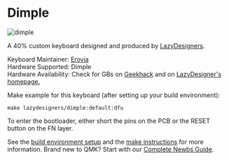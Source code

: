 # Dimple

![dimple](https://i.loli.net/2019/03/29/5c9daf903cad9.jpg)

A 40% custom keyboard designed and produced by [LazyDesigners](http://lazydesigners.cn).

Keyboard Maintainer: [Erovia](https://github.com/Erovia)  
Hardware Supported: Dimple  
Hardware Availability: Check for GBs on [Geekhack](https://geekhack.org) and on [LazyDesigner's homepage.](http://lazydesigners.cn)

Make example for this keyboard (after setting up your build environment):

    make lazydesigners/dimple:default:dfu

To enter the bootloader, either short the pins on the PCB or the RESET button on the FN layer.

See the [build environment setup](https://docs.qmk.fm/#/getting_started_build_tools) and the [make instructions](https://docs.qmk.fm/#/getting_started_make_guide) for more information. Brand new to QMK? Start with our [Complete Newbs Guide](https://docs.qmk.fm/#/newbs).
